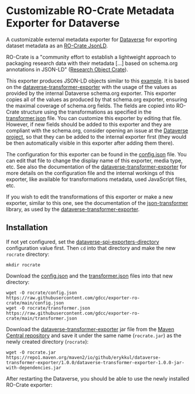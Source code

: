 # Customizable RO-Crate Metadata Exporter for Dataverse
A customizable external metadata exporter for [Dataverse](https://dataverse.org) for exporting dataset metadata as an [RO-Crate JsonLD](https://www.researchobject.org/ro-crate/1.1/appendix/jsonld.html). 

RO-Crate is a "community effort to establish a lightweight approach to packaging research data with their metadata [...] based on schema.org annotations in JSON-LD" ([Research Object Crate](https://w3id.org/ro/crate)). 

This exporter produces JSON-LD objects similar to this [example](https://rawcdn.githack.com/biocompute-objects/bco-ro-example-chipseq/76cb84c8d6a17a3fd7ae3102f68de3f780458601/data/ro-crate-metadata.json). It is based on the [dataverse-transformer-exporter](https://github.com/ErykKul/dataverse-transformer-exporter/) with the usage of the values as provided by the internal Dataverse schema.org exporter. This exporter copies all of the values as produced by that schema.org exporter, ensuring the maximal coverage of schema.org fields. The fields are copied into RO-Crate structure using the transformations as specified in the [transformer.json](/transformer.json) file. You can customize this exporter by editing that file. However, if new fields should be added to this exporter and they are compliant with the schema.org, consider opening an issue at the [Dataverse project](https://github.com/iqss/dataverse), so that they can be added to the internal exporter first (they would be then automatically visible in this exporter after adding them there).

The configuration for this exporter can be found in the [config.json](/config.json) file. You can edit that file to change the display name of this exporter, media type, etc. See also the documentation of the [dataverse-transformer-exporter](https://github.com/ErykKul/dataverse-transformer-exporter/) for more details on the configuration file and the internal workings of this exporter, like available for transformations metadata, used JavaScript files, etc.

If you wish to edit the transformations of this exporter or make a new exporter, similar to this one, see the documentation of the [json-transformer](https://github.com/erykKul/json-transformer) library, as used by the [dataverse-transformer-exporter](https://github.com/ErykKul/dataverse-transformer-exporter/).

## Installation

If not yet configured, set the [dataverse-spi-exporters-directory](https://guides.dataverse.org/en/latest/installation/config.html#dataverse-spi-exporters-directory) configuration value first. Then `cd` into that directory and make the new `rocrate` directory:

```shell
mkdir rocrate
```

Download the [config.json](/config.json) and the [transformer.json](/transformer.json) files into that new directory:

```shell
wget -O rocrate/config.json https://raw.githubusercontent.com/gdcc/exporter-ro-crate/main/config.json
wget -O rocrate/transformer.json https://raw.githubusercontent.com/gdcc/exporter-ro-crate/main/transformer.json
```

Download the [dataverse-transformer-exporter](https://github.com/ErykKul/dataverse-transformer-exporter/) jar file from the [Maven Central repository](https://central.sonatype.com/artifact/io.github.erykkul/dataverse-transformer-exporter/versions) and save it under the same name (`rocrate.jar`) as the newly created directory (`rocrate`):

```shell
wget -O rocrate.jar https://repo1.maven.org/maven2/io/github/erykkul/dataverse-transformer-exporter/1.0.0/dataverse-transformer-exporter-1.0.0-jar-with-dependencies.jar
```

After restarting the Dataverse, you should be able to use the newly installed RO-Crate exporter:


